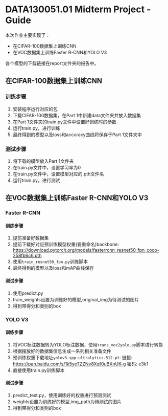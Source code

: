 # DATA130051.01 Midterm Project - Guide

本次作业主要实现了：

- 在CIFAR-100数据集上训练CNN
- 在VOC数据集上训练Faster R-CNN和YOLO V3

各个模型的下载链接在report文件夹的报告中。

## 在CIFAR-100数据集上训练CNN

### 训练步骤
1. 安装程序运行对应的包
2. 下载CIFAR-100数据集，在Part 1中新建data文件夹并放入数据集
3. 在Part 1文件夹的train.py文件中设置好训练时的参数
4. 运行train.py，进行训练
5. 最终得到的模型以及loss和accuracy曲线将保存于Part 1文件夹中

### 测试步骤
1. 将下载的模型放入Part 1文件夹
2. 在train.py文件中，设置学习率为0
3. 在train.py文件中，设置模型对应的.pth文件名
4. 运行train.py，进行测试


## 在VOC数据集上训练Faster R-CNN和YOLO V3

### Faster R-CNN

#### 训练步骤
1. 提前准备好数据集
2. 提前下载好对应预训练模型权重(要重命名)backbone: https://download.pytorch.org/models/fasterrcnn_resnet50_fpn_coco-258fb6c6.pth
5. 使用```train_resnet50_fpn.py```训练脚本
6. 最终得到的模型以及loss和mAP曲线保存

#### 测试步骤
1. 使用predict.py
2. train_weights设置为训练好的模型,original_img为待测试的图片
3. 得到带得分和类别的box


### YOLO V3

#### 训练步骤
1. 将VOC标注数据转为YOLO标注数据，使用```trans_voc2yolo.py```脚本进行转换
2. 根据摆放好的数据集信息生成一系列相关准备文件
3. 预训练权重下载地址```yolov3-spp-ultralytics-512.pt```: 链接: https://pan.baidu.com/s/1k5yeTZZNv8Xqf0uBXnUK-g  密码: e3k1
4. 直接使用train.py训练脚本

#### 测试步骤
1. predict_test.py，使用训练好的权重进行预测测试
2. weights设置为训练好的模型,img_path为待测试的图片
3. 得到带得分和类别的box
